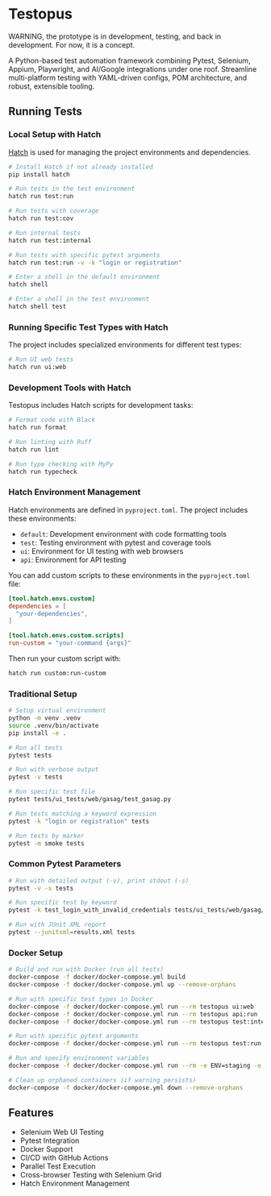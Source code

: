 # Testopus

WARNING, the prototype is in development, testing, and back in development. For now, it is a concept.

A Python-based test automation framework combining Pytest, Selenium, Appium, Playwright, and AI/Google integrations under one roof. Streamline multi-platform testing with YAML-driven configs, POM architecture, and robust, extensible tooling.

## Running Tests

### Local Setup with Hatch

[Hatch](https://hatch.pypa.io/) is used for managing the project environments and dependencies.

```bash
# Install Hatch if not already installed
pip install hatch

# Run tests in the test environment
hatch run test:run

# Run tests with coverage
hatch run test:cov

# Run internal tests
hatch run test:internal

# Run tests with specific pytest arguments
hatch run test:run -v -k "login or registration"

# Enter a shell in the default environment
hatch shell

# Enter a shell in the test environment
hatch shell test
```

### Running Specific Test Types with Hatch

The project includes specialized environments for different test types:

```bash
# Run UI web tests
hatch run ui:web
```

### Development Tools with Hatch

Testopus includes Hatch scripts for development tasks:

```bash
# Format code with Black
hatch run format

# Run linting with Ruff
hatch run lint

# Run type checking with MyPy
hatch run typecheck
```

### Hatch Environment Management

Hatch environments are defined in `pyproject.toml`. The project includes these environments:

- `default`: Development environment with code formatting tools
- `test`: Testing environment with pytest and coverage tools
- `ui`: Environment for UI testing with web browsers
- `api`: Environment for API testing

You can add custom scripts to these environments in the `pyproject.toml` file:

```toml
[tool.hatch.envs.custom]
dependencies = [
  "your-dependencies",
]

[tool.hatch.envs.custom.scripts]
run-custom = "your-command {args}"
```

Then run your custom script with:

```bash
hatch run custom:run-custom
```

### Traditional Setup

```bash
# Setup virtual environment
python -m venv .venv
source .venv/bin/activate
pip install -e .

# Run all tests
pytest tests

# Run with verbose output
pytest -v tests

# Run specific test file
pytest tests/ui_tests/web/gasag/test_gasag.py

# Run tests matching a keyword expression
pytest -k "login or registration" tests

# Run tests by marker
pytest -m smoke tests
```

### Common Pytest Parameters

```bash
# Run with detailed output (-v), print stdout (-s)
pytest -v -s tests

# Run specific test by keyword
pytest -k test_login_with_invalid_credentials tests/ui_tests/web/gasag/test_gasag.py

# Run with JUnit XML report
pytest --junitxml=results.xml tests
```

### Docker Setup

```bash
# Build and run with Docker (run all tests)
docker-compose -f docker/docker-compose.yml build
docker-compose -f docker/docker-compose.yml up --remove-orphans

# Run with specific test types in Docker
docker-compose -f docker/docker-compose.yml run --rm testopus ui:web
docker-compose -f docker/docker-compose.yml run --rm testopus api:run
docker-compose -f docker/docker-compose.yml run --rm testopus test:internal

# Run with specific pytest arguments
docker-compose -f docker/docker-compose.yml run --rm testopus test:run -v -k "test_login_with_invalid_credentials"

# Run and specify environment variables
docker-compose -f docker/docker-compose.yml run --rm -e ENV=staging -e BROWSER=chrome testopus test:run

# Clean up orphaned containers (if warning persists)
docker-compose -f docker/docker-compose.yml down --remove-orphans
```

## Features

- Selenium Web UI Testing
- Pytest Integration
- Docker Support
- CI/CD with GitHub Actions
- Parallel Test Execution
- Cross-browser Testing with Selenium Grid
- Hatch Environment Management